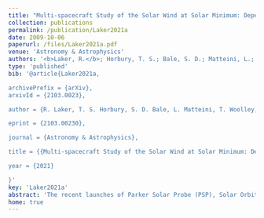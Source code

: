 ```yaml
---
title: "Multi-spacecraft Study of the Solar Wind at Solar Minimum: Dependence on Latitude and Transient Outflows"
collection: publications
permalink: /publication/Laker2021a
date: 2009-10-06
paperurl: /files/Laker2021a.pdf
venue: 'Astronomy & Astrophysics'
authors: '<b>Laker, R.</b>; Horbury, T. S.; Bale, S. D.; Matteini, L.; Woolley, T.; L. D. Woodham; Stawarz, J. E.; Davies, E. E.; Eastwood, J. P.; Owens, M. J.; OBrien, H.; Evans, V.; Angelini, V.; Richter, I.; Heyner, D.; Owen, C. J.; Louarn, P.; Federov A.' 
type: 'published'
bib: '@article{Laker2021a,

archivePrefix = {arXiv},
arxivId = {2103.0023},

author = {R. Laker, T. S. Horbury, S. D. Bale, L. Matteini, T. Woolley, L. D. Woodham, J. E. Stawarz, E. E. Davies, J. P. Eastwood, M. J. Owens, H. OBrien, V. Evans, V. Angelini, I. Richter, D. Heyner, C. J. Owen, P. Louarn, A. Federov},

eprint = {2103.00230},

journal = {Astronomy & Astrophysics},

title = {{Multi-spacecraft Study of the Solar Wind at Solar Minimum: Dependence on Latitude and Transient Outflows}},

year = {2021}

}'
key: 'Laker2021a'
abstract: 'The recent launches of Parker Solar Probe (PSP), Solar Orbiter (SO) and BepiColombo, along with several older spacecraft, have provided the opportunity to study the solar wind at multiple latitudes and distances from the Sun simultaneously. We take advantage of this unique spacecraft constellation, along with low solar activity across two solar rotations between May and July 2020, to investigate how the solar wind structure, including the Heliospheric Current Sheet (HCS), varies with latitude. We visualise the sector structure of the inner heliosphere by ballistically mapping the polarity and solar wind speed from several spacecraft onto the Suns source surface. We then assess the HCS morphology and orientation with the in situ data and compare with a predicted HCS shape. We resolve ripples in the HCS on scales of a few degrees in longitude and latitude, finding that the local orientation of sector boundaries were broadly consistent with the shape of the HCS but were steepened with respect to a modelled HCS at the Sun. We investigate how several CIRs varied with latitude, finding evidence for the compression region affecting slow solar wind outside the latitude extent of the faster stream. We also identified several transient structures associated with HCS crossings, and speculate that one such transient may have disrupted the local HCS orientation up to five days after its passage. We have shown that the solar wind structure varies significantly with latitude, with this constellation providing context for solar wind measurements that would not be possible with a single spacecraft. These measurements provide an accurate representation of the solar wind within +-10 degrees latitude, which could be used as a more rigorous constraint on solar wind models and space weather predictions. In the future, this range of latitudes will increase as SOs orbit becomes more inclined.'
home: true
---
```

